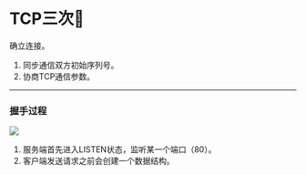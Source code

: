 # TCP三次🤝
确立连接。
1. 同步通信双方初始序列号。
2. 协商TCP通信参数。
***
### 握手过程
![](img/da923eb7.png)

1. 服务端首先进入LISTEN状态，监听某一个端口（80）。
2. 客户端发送请求之前会创建一个数据结构。
